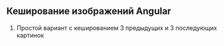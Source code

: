 ## Кеширование изображений Angular

1. Простой вариант с кешированием 3 предыдущих и 3 последующих картинок
